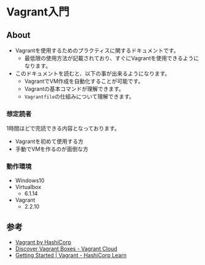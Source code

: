 # Vagrant入門

## About

- Vagrantを使用するためのプラクティスに関するドキュメントです。
    - 最低限の使用方法が記載されており、すぐにVagrantを使用できるようになります。
- このドキュメントを読むと、以下の事が出来るようになります。
    - VagrantでVM作成を自動化することが可能です。
    - Vagrantの基本コマンドが理解できます。
    - `Vagrantfile`の仕組みについて理解できます。

### 想定読者

1時間ほどで完読できる内容となっております。

- Vagrantを初めて使用する方
- 手動でVMを作るのが面倒な方

### 動作環境

- Windows10
- Virtualbox
    - 6.1.14
- Vagrant
    - 2.2.10

## 参考

- [Vagrant by HashiCorp](https://www.vagrantup.com/)
- [Discover Vagrant Boxes - Vagrant Cloud](https://app.vagrantup.com/boxes/search)
- [Getting Started | Vagrant - HashiCorp Learn](https://learn.hashicorp.com/collections/vagrant/getting-started)
